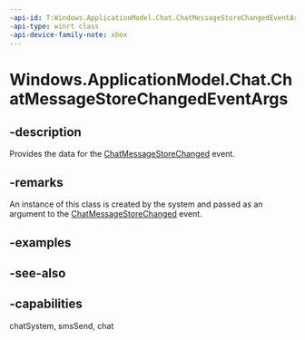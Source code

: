 ```yaml
---
-api-id: T:Windows.ApplicationModel.Chat.ChatMessageStoreChangedEventArgs
-api-type: winrt class
-api-device-family-note: xbox
---
```


<!-- Class syntax.
public class ChatMessageStoreChangedEventArgs : Windows.ApplicationModel.Chat.IChatMessageStoreChangedEventArgs
-->

# Windows.ApplicationModel.Chat.ChatMessageStoreChangedEventArgs

## -description
Provides the data for the [ChatMessageStoreChanged](chatmessagestore_storechanged.md) event.

## -remarks
An instance of this class is created by the system and passed as an argument to the [ChatMessageStoreChanged](chatmessagestore_storechanged.md) event.

## -examples

## -see-also

## -capabilities
chatSystem, smsSend, chat
